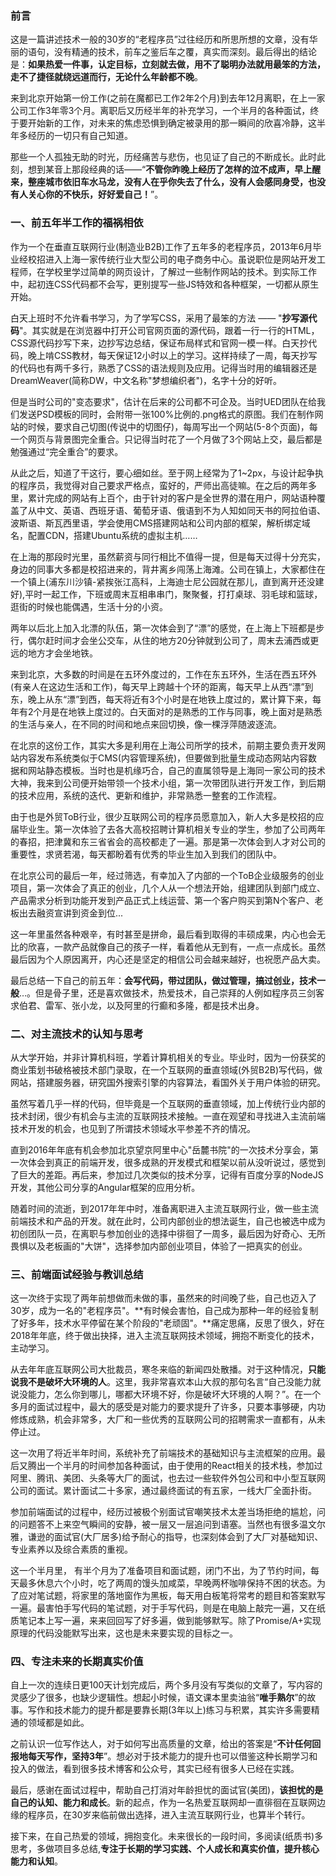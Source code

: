 ###     前言  
  
  
  
这是一篇讲述技术一般的30岁的“老程序员”过往经历和所思所想的文章，没有华丽的语句，没有精通的技术，前车之鉴后车之覆，真实而深刻。最后得出的结论是：**如果热爱一件事，认定目标，立刻就去做，用不了聪明办法就用最笨的方法，走不了捷径就绕远道而行，无论什么年龄都不晚**。
  
来到北京开始第一份工作(之前在魔都已工作2年2个月)到去年12月离职，在上一家公司工作3年零3个月。离职后又历经半年的补充学习，一个半月的各种面试，终于要开始新的工作，对未来的焦虑恐惧到确定被录用的那一瞬间的欣喜冷静，这半年多经历的一切只有自己知道。
  
那些一个人孤独无助的时光，历经痛苦与悲伤，也见证了自己的不断成长。此时此刻，想到某音上那段经典的话——“**不管你昨晚上经历了怎样的泣不成声，早上醒来，整座城市依旧车水马龙，没有人在乎你失去了什么，没有人会感同身受，也没有人关心你的不快乐，好好爱自己！**”。
  
###     一、前五年半工作的福祸相依 
  
  
  
作为一个在垂直互联网行业(制造业B2B)工作了五年多的老程序员，2013年6月毕业经校招进入上海一家传统行业大型公司的电子商务中心。虽说职位是网站开发工程师，在学校里学过简单的网页设计，了解过一些制作网站的技术。到实际工作中，起初连CSS代码都不会写，更别提写一些JS特效和各种框架，一切都从原生开始。
  
白天上班时不允许看书学习，为了学写CSS，采用了最笨的方法 —— "**抄写源代码**"。其实就是在浏览器中打开公司官网页面的源代码，跟着一行一行的HTML，CSS源代码抄写下来，边抄写边总结，保证布局样式和官网一模一样。白天抄代码，晚上啃CSS教材，每天保证12小时以上的学习。这样持续了一周，每天抄写的代码也有两千多行，熟悉了CSS的语法规则及应用。记得当时用的编辑器还是DreamWeaver(简称DW，中文名称"梦想编织者")，名字十分的好听。
  
但是当时公司的"变态要求"，估计在后来的公司都不可企及。当时UED团队在给我们发送PSD模板的同时，会附带一张100%比例的.png格式的原图。我们在制作网站的时候，要求自己切图(传说中的切图仔)，每周写出一个网站(5-8个页面)，每一个网页与背景图完全重合。只记得当时花了一个月做了3个网站上交，最后都是勉强通过“完全重合”的要求。
  
从此之后，知道了干这行，要心细如丝。至于网上经常为了1~2px，与设计起争执的程序员，我觉得对自己要求严格点，蛮好的，严师出高徒嘛。在之后的两年多里，累计完成的网站有上百个，由于针对的客户是全世界的潜在用户，网站语种覆盖了从中文、英语、西班牙语、葡萄牙语、俄语到不为人知如同天书的阿拉伯语、波斯语、斯瓦西里语，学会使用CMS搭建网站和公司内部的框架，解析绑定域名，配置CDN，搭建Ubuntu系统的虚拟主机…… 
  
在上海的那段时光里，虽然薪资与同行相比不值得一提，但是每天过得十分充实，身边的同事大多都是校招进来的，背井离乡闯荡上海滩。公司在镇上，大家都住在一个镇上(浦东川沙镇-紧挨张江高科，上海迪士尼公园就在那儿，直到离开还没建好),平时一起工作，下班或周末互相串串门，聚聚餐，打打桌球、羽毛球和篮球，逛街的时候也能偶遇，生活十分的小资。
  
两年以后北上加入北漂的队伍，第一次体会到了“漂”的感觉，在上海上下班都是步行，偶尔赶时间才会坐公交车，从住的地方20分钟就到公司了，周末去浦西或更远的地方才会坐地铁。
  
来到北京，大多数的时间是在五环外度过的，工作在东五环外，生活在西五环外(有亲人在这边生活和工作)，每天早上跨越十个环的距离，每天早上从西“漂”到东，晚上从东“漂”到西，每天将近有3个小时是在地铁上度过的，累计算下来，每年有2个月是在地铁上度过的。白天面对的是熟悉的工作与同事，晚上面对是熟悉的生活与亲人，在不同的时间和地点来回切换，像一棵浮萍随波逐流。
  
在北京的这份工作，其实大多是利用在上海公司所学的技术，前期主要负责开发网站内容发布系统类似于CMS(内容管理系统)，但要做到批量生成动态网站内容数据和网站静态模板。当时也是机缘巧合，自己的直属领导是上海同一家公司的技术大神，我来到公司便开始带领一个技术小组，第一次带团队进行开发工作，到后期的技术应用，系统的迭代、更新和维护，非常熟悉一整套的工作流程。
  
由于也是外贸ToB行业，很少互联网公司的程序员愿意加入，新人大多是校招的应届毕业生。第一次体验了去各大高校招聘计算机相关专业的学生，参加了公司两年的春招，把津冀和东三省省会的高校都走了一遍。那是第一次体会到人才对公司的重要性，求贤若渴，每天都盼着有优秀的毕业生加入到我们的团队中。
  
在北京公司的最后一年，经过筛选，有幸加入了内部的一个ToB企业级服务的创业项目，第一次体会了真正的创业，几个人从一个想法开始，组建团队到部门成立、产品需求分析到功能开发到产品正式上线运营、第一个客户购买到第N个客户、老板出去融资宣讲到资金到位...
  
这一年里虽然各种艰辛，有时甚至是拼命，最后看到取得的丰硕成果，内心也会无比的欣喜，一款产品就像自己的孩子一样，看着他从无到有，一点一点成长。虽然最后因为个人原因离开，内心还是坚定的相信公司会越来越好，也祝愿产品大卖。
  
最后总结一下自己的前五年：**会写代码，带过团队，做过管理，搞过创业，技术一般**…。但是骨子里，还是喜欢做技术，热爱技术，自己崇拜的人例如程序员三剑客求伯君、雷军、张小龙，以及阿里的行癫和多隆，都是技术出身。
  
###     二、对主流技术的认知与思考  
  
  
  
从大学开始，并非计算机科班，学着计算机相关的专业。毕业时，因为一份获奖的商业策划书破格被技术部门录取，在一个互联网的垂直领域(外贸B2B)写代码，做网站，搭建服务器，研究国外搜索引擎的内容算法，看国外关于用户体验的研究。
  
虽然写着几乎一样的代码，但毕竟是一个互联网的垂直领域，加上传统行业内部的技术封闭，很少有机会与主流的互联网技术接触。一直在观望和寻找进入主流前端技术开发的机会，也见到了所谓技术领域水平参差不齐的情况。
  
直到2016年年底有机会参加北京望京阿里中心"岳麓书院"的一次技术分享会，第一次体会到真正的前端开发，很多成熟的开发模式和框架以前从没听说过，感觉到了巨大的差距。再后来，参加过几次类似的技术分享，记得有百度分享的NodeJS开发，其他公司分享的Angular框架的应用分析。
  
随着时间的流逝，到2017年年中时，准备离职进入主流互联网行业，做一些主流前端技术和产品的开发。就在此时，公司内部创业的想法诞生，自己也被选中成为初创团队一员，在离职与参加创业的选择中徘徊了一周多，最后因为好奇心、无所畏惧以及老板画的"大饼"，选择参加内部创业项目，体验了一把真实的创业。
  
###     三、前端面试经验与教训总结 
  
  
  
这一次终于实现了两年前想做而未做的事，虽然来的时间晚了些，自己也迈入了30岁，成为一名的"老程序员"。**有时候会害怕，自己成为那种一年的经验复制了好多年，技术水平停留在某个阶段的"老顽固"。**痛定思痛，反思了很久，好在2018年年底，终于做出抉择，进入主流互联网技术领域，拥抱不断变化的技术，主动学习。
  
从去年年底互联网公司大批裁员，寒冬来临的新闻四处散播。对于这种情况，**只能说我不是破坏大环境的人**。这里，我非常喜欢本山大叔的那句名言“自己没能力就说没能力，怎么你到哪儿，哪都大环境不好，你是破坏大环境的人啊？”。在一个多月的面试过程中，最大的感受是对能力的要求提升了许多，只要本事够硬，内功修炼成熟，机会非常多，大厂和一些优秀的互联网公司的招聘需求一直都有，从未停止过。
  
这一次用了将近半年时间，系统补充了前端技术的基础知识与主流框架的应用。最后又腾出一个半月的时间参加各种面试，由于使用的React相关的技术栈，参加过阿里、腾讯、美团、头条等大厂的面试，也去过一些软件外包公司和中小型互联网公司的面试。累计面试二十多家，通过最终面试的有五家，一线大厂全面扑街。
  
参加前端面试的过程中，经历过被极个别面试官嘲笑技术太差当场拒绝的尴尬，问的问题答不上来空气瞬间的安静，被一层又一层追问到语塞。当然也有很多温文尔雅，谦逊的面试官(大厂居多)给予耐心的指导，也深刻体会到了大厂对基础知识、专业素养以及综合素质的重视。
  
这一个半月里， 有半个月为了准备项目和面试题，闭门不出，为了节约时间，每天最多休息六个小时，吃了两周的馒头加咸菜，早晚两杯咖啡保持不困的状态。为了应对笔试题，将家里的落地窗作为黑板，每天用白板笔将常考的题目和答案默写一遍。最害怕手写代码的笔试题，对于手写代码，则是在电脑上敲完一遍，又在纸质笔记本上写一遍，来来回回写了好多遍，做到能够默写。除了Promise/A+实现原理的代码没能默写出来，这也是未来要实现的目标之一。
  
###     四、专注未来的长期真实价值 
  
  
  
自上一次的连续日更100天计划完成后，两个多月没有写类似的文章了，写内容的灵感少了很多，也缺少逻辑性。想起小时候，语文课本里卖油翁“**唯手熟尔**”的故事。写作和技术能力的提升都是要靠长期(3年以上)练习与积累，其实许多需要精通的领域都是如此。
  
之前认识一位写作达人，对于如何写出高质量的文章，给出的答案是“**不计任何回报地每天写作，坚持3年**”。想必对于技术能力的提升也可以借鉴这种长期学习和投入的做法，看到很多技术博客和公众号，其实已经有很多人已经在实践。
  
最后，感谢在面试过程中，帮助自己打消对年龄担忧的面试官(美团)，**该担忧的是自己的认知、能力和成长**。新的起点，作为一名热爱互联网却一直徘徊在互联网边缘的程序员，在30岁来临前做出选择，进入主流互联网行业，也算半个转行。
  
接下来，在自己热爱的领域，拥抱变化。未来很长的一段时间，多阅读(纸质书)多思考，多做项目多总结,**专注于长期的学习实践、个人成长和真实价值，提升核心能力和认知**。
  
  
